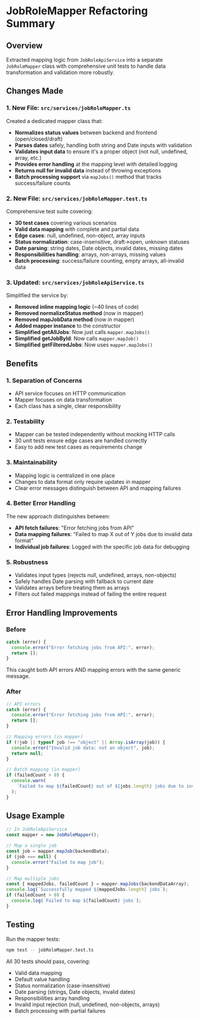 # JobRoleMapper Refactoring Summary

## Overview
Extracted mapping logic from `JobRoleApiService` into a separate `JobRoleMapper` class with comprehensive unit tests to handle data transformation and validation more robustly.

## Changes Made

### 1. New File: `src/services/jobRoleMapper.ts`
Created a dedicated mapper class that:
- **Normalizes status values** between backend and frontend (open/closed/draft)
- **Parses dates** safely, handling both string and Date inputs with validation
- **Validates input data** to ensure it's a proper object (not null, undefined, array, etc.)
- **Provides error handling** at the mapping level with detailed logging
- **Returns null for invalid data** instead of throwing exceptions
- **Batch processing support** via `mapJobs()` method that tracks success/failure counts

### 2. New File: `src/services/jobRoleMapper.test.ts`
Comprehensive test suite covering:
- **30 test cases** covering various scenarios
- **Valid data mapping** with complete and partial data
- **Edge cases**: null, undefined, non-object, array inputs
- **Status normalization**: case-insensitive, draft→open, unknown statuses
- **Date parsing**: string dates, Date objects, invalid dates, missing dates
- **Responsibilities handling**: arrays, non-arrays, missing values
- **Batch processing**: success/failure counting, empty arrays, all-invalid data

### 3. Updated: `src/services/jobRoleApiService.ts`
Simplified the service by:
- **Removed inline mapping logic** (~40 lines of code)
- **Removed normalizeStatus method** (now in mapper)
- **Removed mapJobData method** (now in mapper)
- **Added mapper instance** to the constructor
- **Simplified getAllJobs**: Now just calls `mapper.mapJobs()`
- **Simplified getJobById**: Now calls `mapper.mapJob()`
- **Simplified getFilteredJobs**: Now uses `mapper.mapJobs()`

## Benefits

### 1. Separation of Concerns
- API service focuses on HTTP communication
- Mapper focuses on data transformation
- Each class has a single, clear responsibility

### 2. Testability
- Mapper can be tested independently without mocking HTTP calls
- 30 unit tests ensure edge cases are handled correctly
- Easy to add new test cases as requirements change

### 3. Maintainability
- Mapping logic is centralized in one place
- Changes to data format only require updates in mapper
- Clear error messages distinguish between API and mapping failures

### 4. Better Error Handling
The new approach distinguishes between:
- **API fetch failures**: "Error fetching jobs from API"
- **Data mapping failures**: "Failed to map X out of Y jobs due to invalid data format"
- **Individual job failures**: Logged with the specific job data for debugging

### 5. Robustness
- Validates input types (rejects null, undefined, arrays, non-objects)
- Safely handles Date parsing with fallback to current date
- Validates arrays before treating them as arrays
- Filters out failed mappings instead of failing the entire request

## Error Handling Improvements

### Before
```typescript
catch (error) {
  console.error("Error fetching jobs from API:", error);
  return [];
}
```
This caught both API errors AND mapping errors with the same generic message.

### After
```typescript
// API errors
catch (error) {
  console.error("Error fetching jobs from API:", error);
  return [];
}

// Mapping errors (in mapper)
if (!job || typeof job !== "object" || Array.isArray(job)) {
  console.error("Invalid job data: not an object", job);
  return null;
}

// Batch mapping (in mapper)
if (failedCount > 0) {
  console.warn(
    `Failed to map ${failedCount} out of ${jobs.length} jobs due to invalid data format`
  );
}
```

## Usage Example

```typescript
// In JobRoleApiService
const mapper = new JobRoleMapper();

// Map a single job
const job = mapper.mapJob(backendData);
if (job === null) {
  console.error("Failed to map job");
}

// Map multiple jobs
const { mappedJobs, failedCount } = mapper.mapJobs(backendDataArray);
console.log(`Successfully mapped ${mappedJobs.length} jobs`);
if (failedCount > 0) {
  console.log(`Failed to map ${failedCount} jobs`);
}
```

## Testing

Run the mapper tests:
```bash
npm test -- jobRoleMapper.test.ts
```

All 30 tests should pass, covering:
- Valid data mapping
- Default value handling
- Status normalization (case-insensitive)
- Date parsing (strings, Date objects, invalid dates)
- Responsibilities array handling
- Invalid input rejection (null, undefined, non-objects, arrays)
- Batch processing with partial failures
